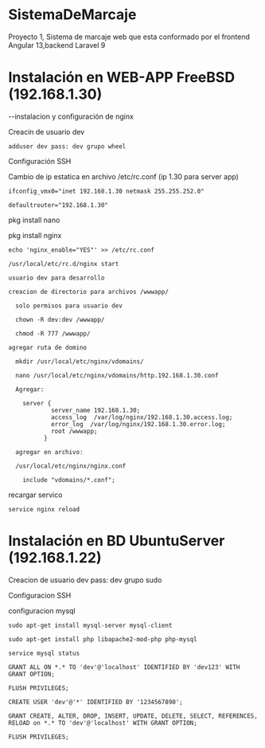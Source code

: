 # SistemaDeMarcaje
Proyecto 1, Sistema de marcaje web que esta conformado por el frontend  Angular 13,backend Laravel 9


# Instalación en WEB-APP FreeBSD (192.168.1.30)

--instalacion y configuración de nginx

Creacin de usuario dev

    adduser dev pass: dev grupo wheel
  
Configuración SSH

Cambio de ip estatica en archivo /etc/rc.conf (ip 1.30 para server app)
   
    ifconfig_vmx0="inet 192.168.1.30 netmask 255.255.252.0"
   
    defaultrouter="192.168.1.30"
    
  pkg install nano
  
  pkg install nginx
  
    echo 'nginx_enable="YES"' >> /etc/rc.conf
    
    /usr/local/etc/rc.d/nginx start
    
    usuario dev para desarrollo
    
    creacion de directorio para archivos /wwwapp/
    
      solo permisos para usuario dev
      
      chown -R dev:dev /wwwapp/
      
      chmod -R 777 /wwwapp/
      
    agregar ruta de domino
    
      mkdir /usr/local/etc/nginx/vdomains/
      
      nano /usr/local/etc/nginx/vdomains/http.192.168.1.30.conf
      
      Agregar:
      
        server {
                server_name 192.168.1.30;
                access_log  /var/log/nginx/192.168.1.30.access.log; 
                error_log  /var/log/nginx/192.168.1.30.error.log;
                root /wwwapp;  
              }
              
      agregar en archivo:
      
      /usr/local/etc/nginx/nginx.conf
      
        include "vdomains/*.conf";
        
   recargar servico
   
    service nginx reload

# Instalación en BD UbuntuServer (192.168.1.22)

  Creacion de usuario dev pass: dev grupo sudo 
  
  Configuracion SSH
 
  configuracion mysql
  
    sudo apt-get install mysql-server mysql-client
    
    sudo apt-get install php libapache2-mod-php php-mysql
    
    service mysql status
    
    GRANT ALL ON *.* TO 'dev'@'localhost' IDENTIFIED BY 'dev123' WITH GRANT OPTION;
    
    FLUSH PRIVILEGES;
    
    CREATE USER 'dev'@'*' IDENTIFIED BY '1234567890';
    
    GRANT CREATE, ALTER, DROP, INSERT, UPDATE, DELETE, SELECT, REFERENCES, RELOAD on *.* TO 'dev'@'localhost' WITH GRANT OPTION;
    
    FLUSH PRIVILEGES;
  
  
  
  
  

